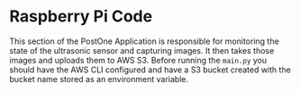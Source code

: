 # Raspberry Pi Code

This section of the PostOne Application is responsible for monitoring the state of the ultrasonic sensor and capturing images. It then takes those images and uploads them to AWS S3. Before running the `main.py` you should have the AWS CLI configured and have a S3 bucket created with the bucket name stored as an environment variable.
